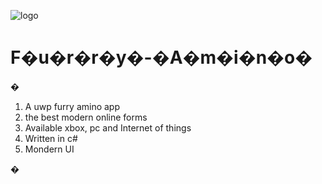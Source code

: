 ![logo]("https://cm1.narvii.com/6866/01283a3f52c1968ce8bce832760798774a397a92_120.jpg")

# F�u�r�r�y�-�A�m�i�n�o�
�
1. A uwp furry amino app
2. the best modern online forms
3. Available xbox, pc and Internet of things
4. Written in c#
5. Mondern UI

�

